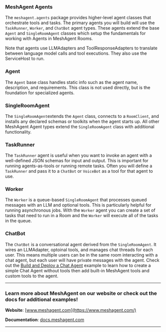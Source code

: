 ### MeshAgent Agents

The ``meshagent.agents`` package provides higher-level agent classes that orchestrate tools and tasks. The primary agents you will build will use the ``TaskRunner``, ``Worker``, and ``ChatBot`` agent types. These agents extend the base ``Agent`` and ``SingleRoomAgent`` classes which setup the fundamentals for working with Agents in MeshAgent Rooms.

Note that agents use LLMAdapters and ToolResponseAdapters to translate between language model calls and tool executions. They also use the ServiceHost to run. 

### Agent
The ``Agent`` base class handles static info such as the agent name, description, and requirements. This class is not used directly, but is the foundation for specialized agents. 

### SingleRoomAgent
The ``SingleRoomAgent``extends the ``Agent`` class, connects to a ``RoomClient``, and installs any declared schemas or toolkits when the agent starts up. All other MeshAgent Agent types extend the ``SingleRoomAgent`` class with additional functionality.

### TaskRunner
The ``TaskRunner`` agent is useful when you want to invoke an agent with a well-defined JSON schemas for input and output. This is important for running agents-as-tools or running remote tasks. Often you will define a ``TaskRunner`` and pass it to a ``ChatBot`` or ``VoiceBot`` as a tool for that agent to use. 

### Worker
The ``Worker`` is a queue-based ``SingleRoomAgent`` that processes queued messages with an LLM and optional tools. This is particularly helpful for running asynchronous jobs. With the ``Worker`` agent you can create a set of tasks that need to run in a Room and the ``Worker`` will execute all of the tasks in the queue. 

### ChatBot
The ``ChatBot`` is a conversational agent derived from the ``SingleRoomAgent``. It wires an LLMAdapter, optoinal tools, and manages chat threads for each user. This means multiple users can be in the same room interacting with a chat agent, but each user will have private messages with the agent. Check out the [Build and Deploy a Chat Agent](https://docs.meshagent.com/agents/standard/buildanddeploychatbot) example to learn how to create a simple Chat Agent without tools then add built-in MeshAgent tools and custom tools to the agent.

---
### Learn more about MeshAgent on our website or check out the docs for additional examples!

**Website**: [www.meshagent.com](https://www.meshagent.com/)

**Documentation**: [docs.meshagent.com](https://docs.meshagent.com/)

---